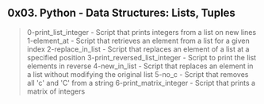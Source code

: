 ## 0x03. Python - Data Structures: Lists, Tuples

> 0-print_list_integer - Script that prints integers from a list on new lines
> 1-element_at - Script that retrieves an element from a list for a given index
> 2-replace_in_list - Script that replaces an element of a list at a specified position
> 3-print_reversed_list_integer - Script to print the list elements in reverse
> 4-new_in_list - Script that replaces an element in a list without modifying the original list
> 5-no_c - Script that removes all 'c' and 'C' from a string
> 6-print_matrix_integer - Script that prints a matrix of integers

